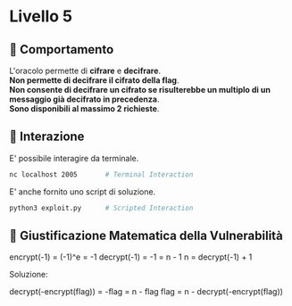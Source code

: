 # Livello 5

## 🤖 Comportamento

L'oracolo permette di **cifrare** e **decifrare**.  
**Non permette di decifrare il cifrato della flag**.  
**Non consente di decifrare un cifrato se risulterebbe un multiplo di un messaggio già decifrato in precedenza**.  
**Sono disponibili al massimo 2 richieste**.

## 🧩 Interazione

E' possibile interagire da terminale.  

```sh
nc localhost 2005       # Terminal Interaction
```

E' anche fornito uno script di soluzione.  

```sh
python3 exploit.py      # Scripted Interaction
```

## 📐 Giustificazione Matematica della Vulnerabilità

encrypt(-1) = (-1)^e = -1 
decrypt(-1) = -1 = n - 1 
n = decrypt(-1) + 1 

Soluzione: 

decrypt(-encrypt(flag)) = -flag = n - flag 
flag = n - decrypt(-encrypt(flag)) 